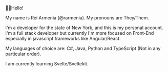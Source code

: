 👋👋Hello!

My name is Rei Armenia (@rarmenia). My pronouns are They/Them.

I'm a developer for the state of New York, and this is my personal account. I'm a full stack developer but currently I'm more focused on Front-End especially in javascript frameworks like Angular/React.

My languages of choice are: C#, Java, Python and TypeScript (Not in any particular order).

I am currently learning Svelte/Sveltekit.
